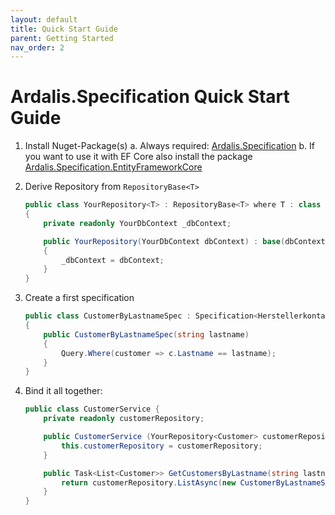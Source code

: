 ```yaml
---
layout: default
title: Quick Start Guide
parent: Getting Started
nav_order: 2
---
```


# Ardalis.Specification Quick Start Guide


1. Install Nuget-Package(s)
    a. Always required: [Ardalis.Specification](https://www.nuget.org/packages/Ardalis.Specification/)
    b. If you want to use it with EF Core also install the package [Ardalis.Specification.EntityFrameworkCore](https://www.nuget.org/packages/Ardalis.Specification.EntityFrameworkCore/)
2. Derive Repository from `RepositoryBase<T>`
    ```csharp
    public class YourRepository<T> : RepositoryBase<T> where T : class 
    {
        private readonly YourDbContext _dbContext;

        public YourRepository(YourDbContext dbContext) : base(dbContext)
        {
            _dbContext = dbContext;
        }    
    }
    ```

3. Create a first specification
    ```csharp
    public class CustomerByLastnameSpec : Specification<Herstellerkontakt>
    {
        public CustomerByLastnameSpec(string lastname)
        {
            Query.Where(customer => c.Lastname == lastname);
        }
    }
    ```
    
4. Bind it all together:
    ```csharp
    public class CustomerService {
        private readonly customerRepository;

        public CustomerService (YourRepository<Customer> customerRepository) {
            this.customerRepository = customerRepository;
        }

        public Task<List<Customer>> GetCustomersByLastname(string lastname) {
            return customerRepository.ListAsync(new CustomerByLastnameSpec(lastname));
        }
    }
    ```
